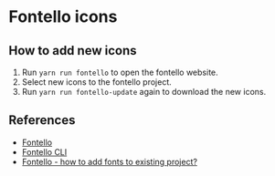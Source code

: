 # Fontello icons

## How to add new icons

1. Run `yarn run fontello` to open the fontello website.
2. Select new icons to the fontello project.
3. Run `yarn run fontello-update` again to download the new icons.

## References

- [Fontello](https://fontello.com/)
- [Fontello CLI](https://www.npmjs.com/package/fontello-cli)
- [Fontello - how to add fonts to existing project?](https://stackoverflow.com/questions/45961370/fontello-how-to-add-fonts-to-existing-project)
